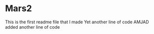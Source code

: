 # Mars2

This is the first readme file that I made
Yet another line of code
AMJAD added another line of code
